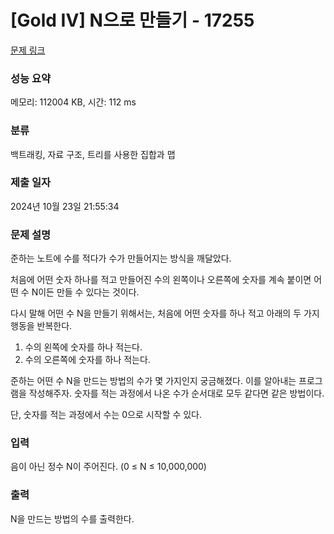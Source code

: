 # [Gold IV] N으로 만들기 - 17255 

[문제 링크](https://www.acmicpc.net/problem/17255) 

### 성능 요약

메모리: 112004 KB, 시간: 112 ms

### 분류

백트래킹, 자료 구조, 트리를 사용한 집합과 맵

### 제출 일자

2024년 10월 23일 21:55:34

### 문제 설명

<p>준하는 노트에 수를 적다가 수가 만들어지는 방식을 깨달았다.</p>

<p>처음에 어떤 숫자 하나를 적고 만들어진 수의 왼쪽이나 오른쪽에 숫자를 계속 붙이면 어떤 수 N이든 만들 수 있다는 것이다.</p>

<p>다시 말해 어떤 수 N을 만들기 위해서는, 처음에 어떤 숫자를 하나 적고 아래의 두 가지 행동을 반복한다.</p>

<ol>
	<li>수의 왼쪽에 숫자를 하나 적는다.</li>
	<li>수의 오른쪽에 숫자를 하나 적는다.</li>
</ol>

<p>준하는 어떤 수 N을 만드는 방법의 수가 몇 가지인지 궁금해졌다. 이를 알아내는 프로그램을 작성해주자. 숫자를 적는 과정에서 나온 수가 순서대로 모두 같다면 같은 방법이다.</p>

<p>단, 숫자를 적는 과정에서 수는 0으로 시작할 수 있다.</p>

### 입력 

 <p>음이 아닌 정수 N이 주어진다. (0 ≤ N ≤ 10,000,000)</p>

### 출력 

 <p>N을 만드는 방법의 수를 출력한다.</p>

